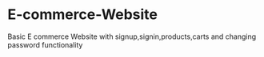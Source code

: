 # E-commerce-Website
Basic E commerce Website with signup,signin,products,carts and changing password functionality
